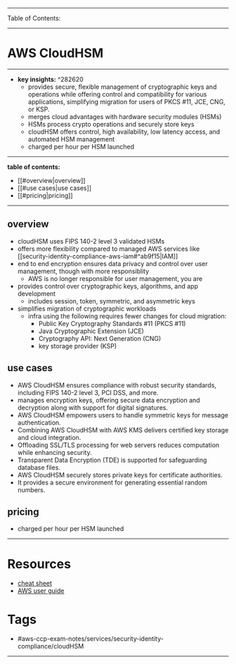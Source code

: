 
---
Table of Contents:

---
# AWS CloudHSM
---
- **key insights:**  ^282620
	- provides secure, flexible management of cryptographic keys and operations while offering control and compatibility for various applications, simplifying migration for users of PKCS #11, JCE, CNG, or KSP.
	- merges cloud advantages with hardware security modules (HSMs)
	- HSMs process crypto operations and securely store keys
	- cloudHSM offers control, high availability, low latency access, and automated HSM management
	- charged per hour per HSM launched
---
**table of contents:**
- [[#overview|overview]]
- [[#use cases|use cases]]
- [[#pricing|pricing]]
--- 
## overview
- cloudHSM uses FIPS 140-2 level 3 validated HSMs
- offers more flexibility compared to managed AWS services like [[security-identity-compliance-aws-iam#^ab9f15|IAM]]
- end to end encryption ensures data privacy and control over user management, though with more responsiblity
	- AWS is no longer responsible for user management, you are
- provides control over cryptographic keys, algorithms, and app development
	- includes session, token, symmetric, and asymmetric keys
- simplifies migration of cryptographic workloads
	- infra using the following requires fewer changes for cloud migration: 
		- Public Key Cryptography Standards #11 (PKCS #11) 
		- Java Cryptographic Extension (JCE)
		- Cryptography API: Next Generation (CNG)
		- key storage provider (KSP) 
## use cases
- AWS CloudHSM ensures compliance with robust security standards, including FIPS 140-2 level 3, PCI DSS, and more.
- manages encryption keys, offering secure data encryption and decryption along with support for digital signatures.
- AWS CloudHSM empowers users to handle symmetric keys for message authentication.
- Combining AWS CloudHSM with AWS KMS delivers certified key storage and cloud integration.
- Offloading SSL/TLS processing for web servers reduces computation while enhancing security.
- Transparent Data Encryption (TDE) is supported for safeguarding database files.
- AWS CloudHSM securely stores private keys for certificate authorities.
- It provides a secure environment for generating essential random numbers.
## pricing
- charged per hour per HSM launched
--- 
# Resources
- [cheat sheet](https://tutorialsdojo.com/aws-cloudhsm/)
- [AWS user guide](https://docs.aws.amazon.com/cloudhsm/latest/userguide/use-cases.html)
# Tags
- #aws-ccp-exam-notes/services/security-identity-compliance/cloudHSM   
---